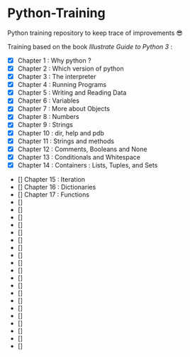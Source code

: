 # Python-Training
Python training repository to keep trace of improvements :sunglasses:

Training based on the book _Illustrate Guide to Python 3_ :

- [x] Chapter 1 : Why python ?
- [x] Chapter 2 : Which version of python
- [x] Chapter 3 : The interpreter
- [x] Chapter 4 : Running Programs
- [x] Chapter 5 : Writing and Reading Data
- [x] Chapter 6 : Variables
- [x] Chapter 7 : More about Objects
- [x] Chapter 8 : Numbers
- [x] Chapter 9 : Strings
- [x] Chapter 10 : dir, help and pdb
- [x] Chapter 11 : Strings and methods
- [x] Chapter 12 : Comments, Booleans and None
- [x] Chapter 13 : Conditionals and Whitespace
- [x] Chapter 14 : Containers : Lists, Tuples, and Sets
- [] Chapter 15 : Iteration
- [] Chapter 16 : Dictionaries
- [] Chapter 17 : Functions
- []
- []
- []
- []
- []
- []
- []
- []
- []
- []
- []
- []
- []
- []
- []
- []
- []
- []
- []
- []
